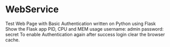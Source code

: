 # WebService
Test Web Page with Basic Authentication written on Python using Flask
Show the Flask app PID, CPU and MEM usage
username: admin
password: secret
To enable Authentication again after success login clear the browser cache.

